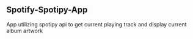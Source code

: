 ## Spotify-Spotipy-App
App utilizing spotipy api to get current playing track and display current album artwork
